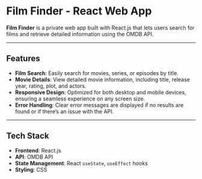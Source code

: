 # Film Finder - React Web App

**Film Finder** is a private web app built with React.js that lets users search for films and retrieve detailed information using the OMDB API.

---

## Features

- **Film Search**: Easily search for movies, series, or episodes by title.
- **Movie Details**: View detailed movie information, including title, release year, rating, plot, and actors.
- **Responsive Design**: Optimized for both desktop and mobile devices, ensuring a seamless experience on any screen size.
- **Error Handling**: Clear error messages are displayed if no results are found or if there’s an issue with the API.

---

## Tech Stack

- **Frontend**: React.js
- **API**: OMDB API
- **State Management**: React `useState`, `useEffect` hooks
- **Styling**: CSS
